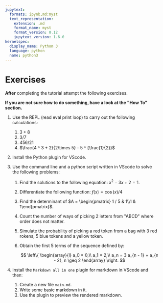 ```yaml
---
jupytext:
  formats: ipynb,md:myst
  text_representation:
    extension: .md
    format_name: myst
    format_version: 0.12
    jupytext_version: 1.6.0
kernelspec:
  display_name: Python 3
  language: python
  name: python3
---
```


# Exercises

**After** completing the tutorial attempt the following exercises.

**If you are not sure how to do something, have a look at the "How To" section.**


1. Use the REPL (read eval print loop) to carry out the following calculations:

   1. $3 + 8$
   2. $3 / 7$
   3. $456 / 21$
   4. $\frac{4 ^ 3 + 2}{2\times 5} - 5 ^ {\frac{1}{2}}$

2. Install the Python plugin for VScode.
3. Use the command line and a python script written in VScode to solve the
   following problems:

   1. Find the solutions to the following equation: $x ^ 2 - 3 x + 2 = 1$.
   2. Differentiate the following function: $f(x) = \cos(x) / 4$
   3. Find the determinant of $A = \begin{pmatrix} 1 / 5 & 1\\1 & 1\end{pmatrix}$.
   4. Count the number of ways of picking 2 letters from "ABCD" where order
      does not matter.
   5. Simulate the probability of picking a red token from a bag with 3 red
      rokens, 5 blue tokens and a yellow token.
   6. Obtain the first 5 terms of the sequence defined by:

      $$
        \left\{
            \begin{array}{l}
              a_0 = 0,\\
              a_1 = 2,\\
              a_n = 3 a_{n - 1} + a_{n - 2}, n \geq 2
            \end{array}
        \right.
      $$
4. Install the `Markdown all in one` plugin for markdown in VScode and then:
   1. Create a new file `main.md`.
   2. Write some basic markdown in it.
   3. Use the plugin to preview the rendered markdown.
